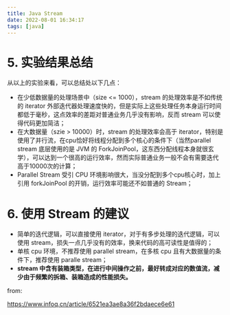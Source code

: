 ```yaml
---
title: Java Stream
date: 2022-08-01 16:34:17
tags: [java]
---
```


# 5. 实验结果总结

从以上的实验来看，可以总结处以下几点：

- 在少低数据量的处理场景中（size <= 1000），stream 的处理效率是不如传统的 iterator 外部迭代器处理速度快的，但是实际上这些处理任务本身运行时间都低于毫秒，这点效率的差距对普通业务几乎没有影响，反而 stream 可以使得代码更加简洁；
- 在大数据量（szie > 10000）时，stream 的处理效率会高于 iterator，特别是使用了并行流，在cpu恰好将线程分配到多个核心的条件下（当然parallel stream 底层使用的是 JVM 的 ForkJoinPool，这东西分配线程本身就很玄学），可以达到一个很高的运行效率，然而实际普通业务一般不会有需要迭代高于10000次的计算；
- Parallel Stream 受引 CPU 环境影响很大，当没分配到多个cpu核心时，加上引用 forkJoinPool 的开销，运行效率可能还不如普通的 Stream；

# 6. 使用 Stream 的建议

- 简单的迭代逻辑，可以直接使用 iterator，对于有多步处理的迭代逻辑，可以使用 stream，损失一点几乎没有的效率，换来代码的高可读性是值得的；
- 单核 cpu 环境，不推荐使用 parallel stream，在多核 cpu 且有大数据量的条件下，推荐使用 paralle stream；
- **stream 中含有装箱类型，在进行中间操作之前，最好转成对应的数值流，减少由于频繁的拆箱、装箱造成的性能损失。**

 

from:

https://www.infoq.cn/article/6521ea3ae8a36f2bdaece6e61